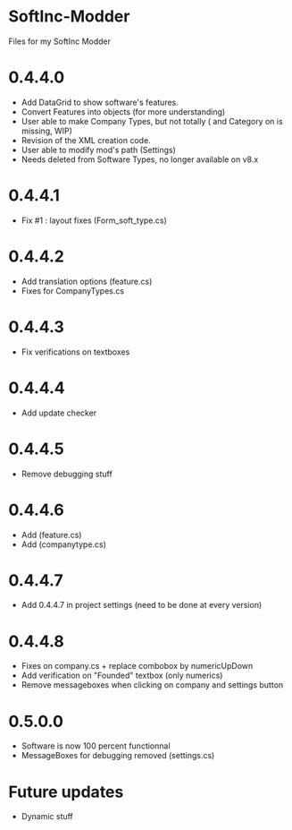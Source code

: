 # SoftInc-Modder
Files for my SoftInc Modder

# 0.4.4.0

- Add DataGrid to show software's features.
- Convert Features into objects (for more understanding)
- User able to make Company Types, but not totally (<Force> and Category on <Type> is missing, WIP)
- Revision of the XML creation code.
- User able to modify mod's path (Settings)
- Needs deleted from Software Types, no longer available on v8.x

# 0.4.4.1

- Fix #1 : layout fixes (Form_soft_type.cs)


# 0.4.4.2 

- Add translation options (feature.cs)
- Fixes for CompanyTypes.cs

# 0.4.4.3

- Fix verifications on textboxes

# 0.4.4.4

- Add update checker

# 0.4.4.5

- Remove debugging stuff

# 0.4.4.6

- Add <from><vital><forced> (feature.cs)
- Add <Category> (companytype.cs)

# 0.4.4.7

- Add 0.4.4.7 in project settings (need to be done at every version)

# 0.4.4.8

- Fixes on company.cs + replace combobox by numericUpDown
- Add verification on "Founded" textbox (only numerics)
- Remove messageboxes when clicking on company and settings button

# 0.5.0.0

- Software is now 100 percent functionnal
- MessageBoxes for debugging removed (settings.cs)

# Future updates

- Dynamic stuff

